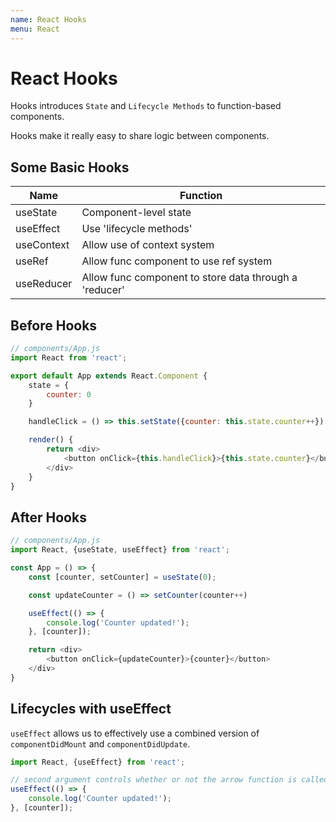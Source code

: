 ```yaml
---
name: React Hooks
menu: React
---
```


# React Hooks

Hooks introduces `State` and `Lifecycle Methods` to function-based components.

Hooks make it really easy to share logic between components.

## Some Basic Hooks

| Name       | Function                                               |
| ---------- | ------------------------------------------------------ |
| useState   | Component-level state                                  |
| useEffect  | Use 'lifecycle methods'                                |
| useContext | Allow use of context system                            |
| useRef     | Allow func component to use ref system                 |
| useReducer | Allow func component to store data through a 'reducer' |

## Before Hooks

```javascript
// components/App.js
import React from 'react';

export default App extends React.Component {
    state = {
        counter: 0
    }

    handleClick = () => this.setState({counter: this.state.counter++})

    render() {
        return <div>
            <button onClick={this.handleClick}>{this.state.counter}</button>
        </div>
    }
}
```

## After Hooks

```javascript
// components/App.js
import React, {useState, useEffect} from 'react';

const App = () => {
    const [counter, setCounter] = useState(0);

    const updateCounter = () => setCounter(counter++)

    useEffect(() => {
        console.log('Counter updated!');
    }, [counter]);

    return <div>
        <button onClick={updateCounter}>{counter}</button>
    </div>
}
```

## Lifecycles with useEffect

`useEffect` allows us to effectively use a combined version of `componentDidMount` and `componentDidUpdate`.

```javascript
import React, {useEffect} from 'react';

// second argument controls whether or not the arrow function is called
useEffect(() => {
    console.log('Counter updated!');
}, [counter]);
```